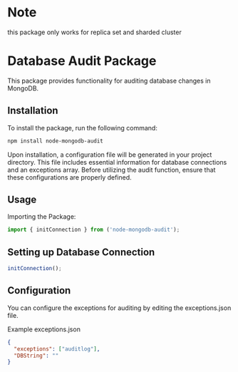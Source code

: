 # Note
this package only works for replica set and sharded cluster

# Database Audit Package

This package provides functionality for auditing database changes in MongoDB.

## Installation

To install the package, run the following command:

```bash
npm install node-mongodb-audit
```

Upon installation, a configuration file will be generated in your project directory. This file includes essential information for database connections and an exceptions array. Before utilizing the audit function, ensure that these configurations are properly defined.

## Usage
Importing the Package:

```js
import { initConnection } from ('node-mongodb-audit'); 
```

## Setting up Database Connection

```js
initConnection();
```

## Configuration

You can configure the exceptions for auditing by editing the exceptions.json file.

Example exceptions.json
```json
{
  "exceptions": ["auditlog"],
  "DBString": ""
}
```

